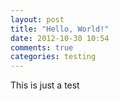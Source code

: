```yaml
---
layout: post
title: "Hello, World!"
date: 2012-10-30 10:54
comments: true
categories: testing
---
```


This is just a test